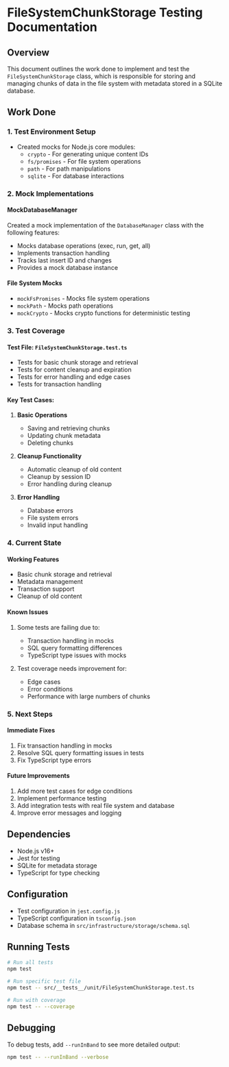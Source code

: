# FileSystemChunkStorage Testing Documentation

## Overview
This document outlines the work done to implement and test the `FileSystemChunkStorage` class, which is responsible for storing and managing chunks of data in the file system with metadata stored in a SQLite database.

## Work Done

### 1. Test Environment Setup
- Created mocks for Node.js core modules:
  - `crypto` - For generating unique content IDs
  - `fs/promises` - For file system operations
  - `path` - For path manipulations
  - `sqlite` - For database interactions

### 2. Mock Implementations

#### MockDatabaseManager
Created a mock implementation of the `DatabaseManager` class with the following features:
- Mocks database operations (exec, run, get, all)
- Implements transaction handling
- Tracks last insert ID and changes
- Provides a mock database instance

#### File System Mocks
- `mockFsPromises` - Mocks file system operations
- `mockPath` - Mocks path operations
- `mockCrypto` - Mocks crypto functions for deterministic testing

### 3. Test Coverage

#### Test File: `FileSystemChunkStorage.test.ts`
- Tests for basic chunk storage and retrieval
- Tests for content cleanup and expiration
- Tests for error handling and edge cases
- Tests for transaction handling

#### Key Test Cases:
1. **Basic Operations**
   - Saving and retrieving chunks
   - Updating chunk metadata
   - Deleting chunks

2. **Cleanup Functionality**
   - Automatic cleanup of old content
   - Cleanup by session ID
   - Error handling during cleanup

3. **Error Handling**
   - Database errors
   - File system errors
   - Invalid input handling

### 4. Current State

#### Working Features
- Basic chunk storage and retrieval
- Metadata management
- Transaction support
- Cleanup of old content

#### Known Issues
1. Some tests are failing due to:
   - Transaction handling in mocks
   - SQL query formatting differences
   - TypeScript type issues with mocks

2. Test coverage needs improvement for:
   - Edge cases
   - Error conditions
   - Performance with large numbers of chunks

### 5. Next Steps

#### Immediate Fixes
1. Fix transaction handling in mocks
2. Resolve SQL query formatting issues in tests
3. Fix TypeScript type errors

#### Future Improvements
1. Add more test cases for edge conditions
2. Implement performance testing
3. Add integration tests with real file system and database
4. Improve error messages and logging

## Dependencies
- Node.js v16+
- Jest for testing
- SQLite for metadata storage
- TypeScript for type checking

## Configuration
- Test configuration in `jest.config.js`
- TypeScript configuration in `tsconfig.json`
- Database schema in `src/infrastructure/storage/schema.sql`

## Running Tests
```bash
# Run all tests
npm test

# Run specific test file
npm test -- src/__tests__/unit/FileSystemChunkStorage.test.ts

# Run with coverage
npm test -- --coverage
```

## Debugging
To debug tests, add `--runInBand` to see more detailed output:
```bash
npm test -- --runInBand --verbose
```
